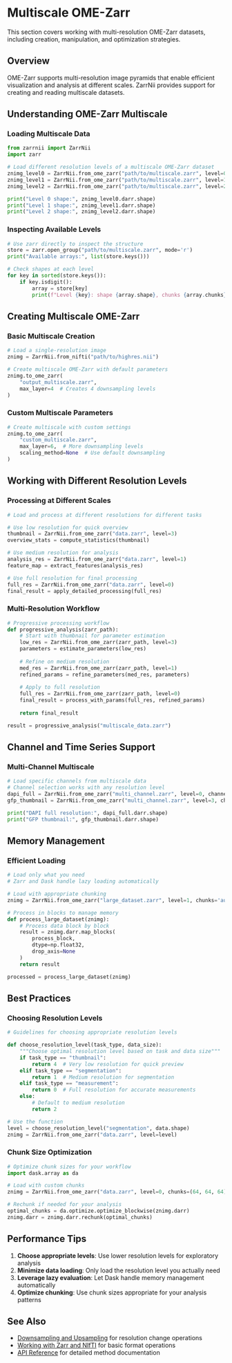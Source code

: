 # Multiscale OME-Zarr

This section covers working with multi-resolution OME-Zarr datasets, including creation, manipulation, and optimization strategies.

## Overview

OME-Zarr supports multi-resolution image pyramids that enable efficient visualization and analysis at different scales. ZarrNii provides support for creating and reading multiscale datasets.

## Understanding OME-Zarr Multiscale

### Loading Multiscale Data

```python
from zarrnii import ZarrNii
import zarr

# Load different resolution levels of a multiscale OME-Zarr dataset
znimg_level0 = ZarrNii.from_ome_zarr("path/to/multiscale.zarr", level=0)  # Full resolution
znimg_level1 = ZarrNii.from_ome_zarr("path/to/multiscale.zarr", level=1)  # Half resolution
znimg_level2 = ZarrNii.from_ome_zarr("path/to/multiscale.zarr", level=2)  # Quarter resolution

print("Level 0 shape:", znimg_level0.darr.shape)
print("Level 1 shape:", znimg_level1.darr.shape)
print("Level 2 shape:", znimg_level2.darr.shape)
```

### Inspecting Available Levels

```python
# Use zarr directly to inspect the structure
store = zarr.open_group("path/to/multiscale.zarr", mode='r')
print("Available arrays:", list(store.keys()))

# Check shapes at each level
for key in sorted(store.keys()):
    if key.isdigit():
        array = store[key]
        print(f"Level {key}: shape {array.shape}, chunks {array.chunks}")
```

## Creating Multiscale OME-Zarr

### Basic Multiscale Creation

```python
# Load a single-resolution image
znimg = ZarrNii.from_nifti("path/to/highres.nii")

# Create multiscale OME-Zarr with default parameters
znimg.to_ome_zarr(
    "output_multiscale.zarr",
    max_layer=4  # Creates 4 downsampling levels
)
```

### Custom Multiscale Parameters

```python
# Create multiscale with custom settings
znimg.to_ome_zarr(
    "custom_multiscale.zarr",
    max_layer=6,  # More downsampling levels
    scaling_method=None  # Use default downsampling
)
```

## Working with Different Resolution Levels

### Processing at Different Scales

```python
# Load and process at different resolutions for different tasks

# Use low resolution for quick overview
thumbnail = ZarrNii.from_ome_zarr("data.zarr", level=3)
overview_stats = compute_statistics(thumbnail)

# Use medium resolution for analysis  
analysis_res = ZarrNii.from_ome_zarr("data.zarr", level=1)
feature_map = extract_features(analysis_res)

# Use full resolution for final processing
full_res = ZarrNii.from_ome_zarr("data.zarr", level=0)
final_result = apply_detailed_processing(full_res)
```

### Multi-Resolution Workflow

```python
# Progressive processing workflow
def progressive_analysis(zarr_path):
    # Start with thumbnail for parameter estimation
    low_res = ZarrNii.from_ome_zarr(zarr_path, level=3)
    parameters = estimate_parameters(low_res)
    
    # Refine on medium resolution
    med_res = ZarrNii.from_ome_zarr(zarr_path, level=1) 
    refined_params = refine_parameters(med_res, parameters)
    
    # Apply to full resolution
    full_res = ZarrNii.from_ome_zarr(zarr_path, level=0)
    final_result = process_with_params(full_res, refined_params)
    
    return final_result

result = progressive_analysis("multiscale_data.zarr")
```

## Channel and Time Series Support

### Multi-Channel Multiscale

```python
# Load specific channels from multiscale data
# Channel selection works with any resolution level
dapi_full = ZarrNii.from_ome_zarr("multi_channel.zarr", level=0, channels=[0])
gfp_thumbnail = ZarrNii.from_ome_zarr("multi_channel.zarr", level=3, channels=[1])

print("DAPI full resolution:", dapi_full.darr.shape)
print("GFP thumbnail:", gfp_thumbnail.darr.shape)
```

## Memory Management

### Efficient Loading

```python
# Load only what you need
# Zarr and Dask handle lazy loading automatically

# Load with appropriate chunking
znimg = ZarrNii.from_ome_zarr("large_dataset.zarr", level=1, chunks='auto')

# Process in blocks to manage memory
def process_large_dataset(znimg):
    # Process data block by block
    result = znimg.darr.map_blocks(
        process_block,
        dtype=np.float32,
        drop_axis=None
    )
    return result

processed = process_large_dataset(znimg)
```

## Best Practices

### Choosing Resolution Levels

```python
# Guidelines for choosing appropriate resolution levels

def choose_resolution_level(task_type, data_size):
    """Choose optimal resolution level based on task and data size"""
    if task_type == "thumbnail":
        return 4  # Very low resolution for quick preview
    elif task_type == "segmentation":
        return 1  # Medium resolution for segmentation
    elif task_type == "measurement":
        return 0  # Full resolution for accurate measurements
    else:
        # Default to medium resolution
        return 2

# Use the function
level = choose_resolution_level("segmentation", data.shape)
znimg = ZarrNii.from_ome_zarr("data.zarr", level=level)
```

### Chunk Size Optimization

```python
# Optimize chunk sizes for your workflow
import dask.array as da

# Load with custom chunks
znimg = ZarrNii.from_ome_zarr("data.zarr", level=0, chunks=(64, 64, 64))

# Rechunk if needed for your analysis
optimal_chunks = da.optimize.optimize_blockwise(znimg.darr)
znimg.darr = znimg.darr.rechunk(optimal_chunks)
```

## Performance Tips

1. **Choose appropriate levels**: Use lower resolution levels for exploratory analysis
2. **Minimize data loading**: Only load the resolution level you actually need
3. **Leverage lazy evaluation**: Let Dask handle memory management automatically
4. **Optimize chunking**: Use chunk sizes appropriate for your analysis patterns

## See Also

- [Downsampling and Upsampling](downsampling.md) for resolution change operations
- [Working with Zarr and NIfTI](zarr_nifti.md) for basic format operations  
- [API Reference](../reference.md) for detailed method documentation